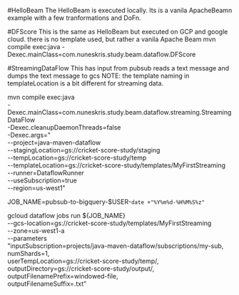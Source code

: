 #HelloBeam
The HelloBeam is executed locally. Its is a vanila ApacheBeamn example with a few tranformations and DoFn.

#DFScore
This is the same as HelloBeam but executed on GCP and google cloud. there is no template used, but rather a vanila Apache Beam
mvn compile exec:java -Dexec.mainClass=com.nuneskris.study.beam.dataflow.DFScore


#StreamingDataFlow
This has input from pubsub reads a text message and dumps the text message to gcs
NOTE: the template naming in templateLocation is a bit different for streaming data.

mvn compile exec:java \
-Dexec.mainClass=com.nuneskris.study.beam.dataflow.streaming.StreamingDataFlow \
-Dexec.cleanupDaemonThreads=false \
-Dexec.args=" \
--project=java-maven-dataflow \
--stagingLocation=gs://cricket-score-study/staging \
--tempLocation=gs://cricket-score-study/temp \
--templateLocation=gs://cricket-score-study/templates/MyFirstStreaming \
--runner=DataflowRunner \
--useSubscription=true \
--region=us-west1"

JOB_NAME=pubsub-to-bigquery-$USER-`date +"%Y%m%d-%H%M%S%z"`

gcloud dataflow jobs run ${JOB_NAME} \
--gcs-location=gs://cricket-score-study/templates/MyFirstStreaming \
--zone=us-west1-a \
--parameters \
"inputSubscription=projects/java-maven-dataflow/subscriptions/my-sub,\
numShards=1,\
userTempLocation=gs://cricket-score-study/temp/,\
outputDirectory=gs://cricket-score-study/output/,\
outputFilenamePrefix=windowed-file,\
outputFilenameSuffix=.txt"







